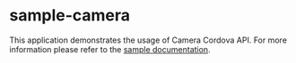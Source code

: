 sample-camera
=============

This application demonstrates the usage of Camera Cordova API. For more information please refer to the [sample documentation](http://docs.telerik.com/platform/appbuilder/sample-apps/sample-camera).
